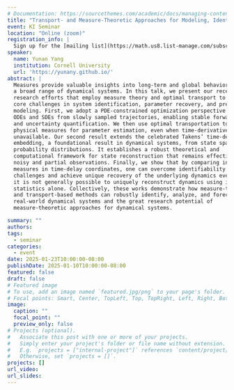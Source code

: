 ```yaml
---
# Documentation: https://sourcethemes.com/academic/docs/managing-content/
title: "Transport- and Measure-Theoretic Approaches for Modeling, Identifying, and Forecasting Dynamical Systems"
event: KI Seminar
location: "Online (zoom)"
registration_info: |
  Sign up for the [mailing list](https://math.us8.list-manage.com/subscribe/post?u=c9cc3beec9fa57d7299ac161c&id=845fe9abdc) to receive the connection details
speaker:
  name: Yunan Yang
  institution: Cornell University
  url: 'https://yunany.github.io/'
abstract: |
  Measures provide valuable insights into long-term and global behaviors across
  a broad range of dynamical systems. In this talk, we present our recent
  research efforts that employ measure theory and optimal transport to tackle
  core challenges in system identification, parameter recovery, and predictive
  modeling. First, we adopt a PDE-constrained optimization perspective to learn
  ODEs and SDEs from slowly sampled trajectories, enabling stable forward models
  and uncertainty quantification. We then use optimal transportation to align
  physical measures for parameter estimation, even when time-derivative data is
  unavailable. Our second result extends the celebrated Takens’ time-delay
  embedding, a foundational result in dynamical systems, from state space to
  probability distributions. It establishes a robust theoretical and
  computational framework for state reconstruction that remains effective under
  noisy and partial observations. Finally, we show that by comparing invariant
  measures in time-delay coordinates, one can overcome identifiability
  challenges and achieve unique recovery of the underlying dynamics even though
  it is not generally possible to uniquely reconstruct dynamics using invariant
  statistics alone. Collectively, these works demonstrate how measure-theoretic
  and transport-based methods can robustly identify, analyze, and forecast
  real-world dynamical systems and the great research potential of
  measure-theoretic approaches for dynamical systems. 

summary: ""
authors: 
tags:
  - seminar
categories:
  - event
date: 2025-01-23T10:00:00-08:00
publishDate: 2025-01-10T10:00:00-08:00
featured: false
draft: false
# Featured image
# To use, add an image named `featured.jpg/png` to your page's folder.
# Focal points: Smart, Center, TopLeft, Top, TopRight, Left, Right, BottomLeft, Bottom, BottomRight.
image:
  caption: ""
  focal_point: ""
  preview_only: false
# Projects (optional).
#   Associate this post with one or more of your projects.
#   Simply enter your project's folder or file name without extension.
#   E.g. `projects = ["internal-project"]` references `content/project/deep-learning/index.md`.
#   Otherwise, set `projects = []`.
projects: []
url_video:
url_slides:
---
```

